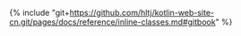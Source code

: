 {% include "git+https://github.com/hltj/kotlin-web-site-cn.git/pages/docs/reference/inline-classes.md#gitbook" %}
